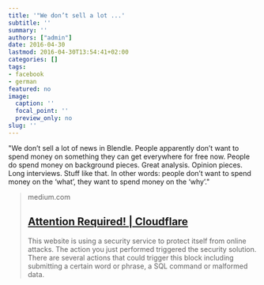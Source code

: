 ```yaml
---
title: '"We don’t sell a lot ...'
subtitle: ''
summary: ''
authors: ["admin"]
date: 2016-04-30
lastmod: 2016-04-30T13:54:41+02:00
categories: []
tags:
- facebook
- german
featured: no
image:
  caption: ''
  focal_point: ''
  preview_only: no
slug: ''
---
```

"We don’t sell a lot of news in Blendle. People apparently don’t want to spend money on something they can get everywhere for free now. People do spend money on background pieces. Great analysis. Opinion pieces. Long interviews. Stuff like that. In other words: people don’t want to spend money on the ‘what’, they want to spend money on the ‘why’."
> medium.com
> ## [Attention Required! | Cloudflare](https://medium.com/on-blendle/blendle-a-radical-experiment-with-micropayments-in-journalism-365-days-later-f3b799022edc#.v7hymy86i)
>
>This website is using a security service to protect itself from online attacks. The action you just performed triggered the security solution. There are several actions that could trigger this block including submitting a certain word or phrase, a SQL command or malformed data.


